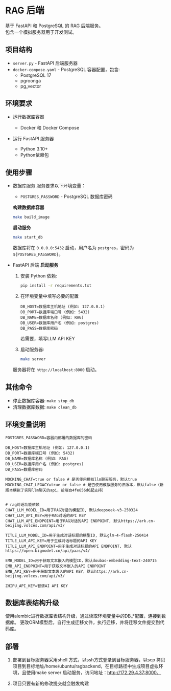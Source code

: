 # RAG 后端

基于 FastAPI 和 PostgreSQL 的 RAG 后端服务。   
包含一个模拟服务器用于开发测试。

## 项目结构

- `server.py` - FastAPI 后端服务器
- `docker-compose.yaml` - PostgreSQL 容器配置，包含:
  - PostgreSQL 17
  - pgroonga
  - pg_vector

## 环境要求

- 运行数据库容器
    - Docker 和 Docker Compose

- 运行 FastAPI 服务器
    - Python 3.10+
    - Python依赖包

## 使用步骤

- 数据库服务
    服务要求以下环境变量：
    - `POSTGRES_PASSWORD` - PostgreSQL 数据库密码

    **构建数据库容器**
    ```bash
    make build_image
    ```
    
    **启动服务**
    ```bash
    make start_db
    ```

    数据库将在 `0.0.0.0:5432` 启动，用户名为 `postgres`，密码为 `${POSTGRES_PASSWORD}`。


- FastAPI 后端
    **启动服务**

    1. 安装 Python 依赖:
        ```bash
        pip install -r requirements.txt
        ```

    2. 在环境变量中填写必要的配置
        ```dot-env
        DB_HOST=数据库主机地址 (例如: 127.0.0.1)
        DB_PORT=数据库端口号 (例如: 5432)
        DB_NAME=数据库名称 (例如: RAG)
        DB_USER=数据库用户名 (例如: postgres)
        DB_PASS=数据库密码
        ```
        若需要，填写LLM API KEY

    3. 启动服务器:
        ```bash
        make server
        ```

    服务器将在 `http://localhost:8000` 启动。

## 其他命令

- 停止数据库容器: `make stop_db`
- 清理数据库数据: `make clean_db`

## 环境变量说明
```.env
POSTGRES_PASSWORD=容器内部署的数据库的密码

DB_HOST=数据库主机地址 (例如: 127.0.0.1)
DB_PORT=数据库端口号 (例如: 5432)
DB_NAME=数据库名称 (例如: RAG)
DB_USER=数据库用户名 (例如: postgres)
DB_PASS=数据库密码

MOCKING_CHAT=true or false # 是否使用模拟llm聊天服务，默认true
MOCKING_CHAT_LEGACY=true or false # 是否使用模拟服务的旧版本，默认false（新版本模拟了实际llm聊天的api，前端自4fe856d6起支持）


# rag对话功能依赖
CHAT_LLM_MODEL_ID=用于RAG对话的模型ID, 默认deepseek-v3-250324
CHAT_LLM_API_KEY=用于RAG对话的API KEY
CHAT_LLM_API_ENDPOINT=用于RAG对话的API ENDPOINT, 默认https://ark.cn-beijing.volces.com/api/v3/

TITLE_LLM_MODEL_ID=用于生成对话标题的模型ID, 默认glm-4-flash-250414
TITLE_LLM_API_KEY=用于生成对话标题的API KEY
TITLE_LLM_API_ENDPOINT=用于生成对话标题的API ENDPOINT, 默认https://open.bigmodel.cn/api/paas/v4/

EMB_MODEL_ID=用于获取文本嵌入的模型ID，默认doubao-embedding-text-240715
EMB_API_ENDPOINT=用于获取文本嵌入的API ENDPOINT
EMB_API_KEY=用于获取文本嵌入的API KEY，默认https://ark.cn-beijing.volces.com/api/v3/

ZHIPU_API_KEY=智谱AI API KEY
```

##  数据库表结构升级
使用alembic进行数据库表结构升级，通过读取环境变量中的DB_*配置，连接到数据库。
更改ORM模型后，自行生成迁移文件，执行迁移，并将迁移文件提交到代码库。

##  部署

1. 部署到目标服务器采用shell 方式，以ssh方式登录到目标服务器，以scp 拷贝项目到目标地址/home/ubuntu/ragbackend，在目标路径中生成项目虚拟环境，且使用make server 启动服务，访问地址：http://172.29.4.37:8000。

2. 项目只要有新的修改提交就会触发构建

